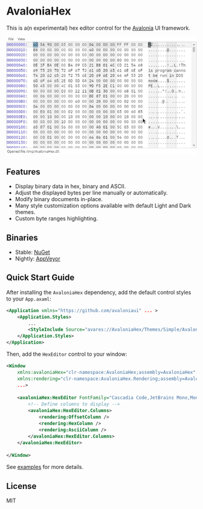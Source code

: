 # AvaloniaHex

This is a(n experimental) hex editor control for the [Avalonia](https://github.com/AvaloniaUI/Avalonia) UI framework.

![](assets/demo.gif)


## Features

- Display binary data in hex, binary and ASCII.
- Adjust the displayed bytes per line manually or automatically.
- Modify binary documents in-place.
- Many style customization options available with default Light and Dark themes.
- Custom byte ranges highlighting.


## Binaries

- Stable: [NuGet](https://www.nuget.org/packages/AvaloniaHex)
- Nightly: [AppVeyor](https://ci.appveyor.com/project/Washi1337/avaloniahex/build/artifacts)


## Quick Start Guide

After installing the `AvaloniaHex` dependency, add the default control styles to your `App.axaml`:

```xml
<Application xmlns="https://github.com/avaloniaui" ... >
    <Application.Styles>
        ...
        <StyleInclude Source="avares://AvaloniaHex/Themes/Simple/AvaloniaHex.axaml"/>
    </Application.Styles>
</Application>
```

Then, add the `HexEditor` control to your window:

```xml
<Window
    xmlns:avaloniaHex="clr-namespace:AvaloniaHex;assembly=AvaloniaHex"
    xmlns:rendering="clr-namespace:AvaloniaHex.Rendering;assembly=AvaloniaHex"
    ...>
    
    <avaloniaHex:HexEditor FontFamily="Cascadia Code,JetBrains Mono,Monospace,monospace">
        <!-- Define columns to display -->
        <avaloniaHex:HexEditor.Columns>
            <rendering:OffsetColumn />
            <rendering:HexColumn />
            <rendering:AsciiColumn />
        </avaloniaHex:HexEditor.Columns>
    </avaloniaHex:HexEditor>

</Window>
```

See [examples](examples) for more details.


## License

MIT
